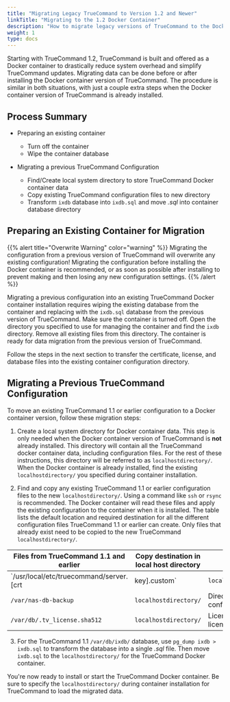 ```yaml
---
title: "Migrating Legacy TrueCommand to Version 1.2 and Newer"
linkTitle: "Migrating to the 1.2 Docker Container"
description: "How to migrate legacy versions of TrueCommand to the Docker container version introduced in version 1.2."
weight: 1
type: docs
---
```


Starting with TrueCommand 1.2, TrueCommand is built and offered as a Docker container to drastically reduce system overhead and simplify TrueCommand updates.
Migrating data can be done before or after installing the Docker container version of TrueCommand. The procedure is similar in both situations, with just a couple extra steps when the Docker container version of TrueCommand is already installed.

## Process Summary

* Preparing an existing container
  * Turn off the container
  * Wipe the container database

* Migrating a previous TrueCommand Configuration
  * Find/Create local system directory to store TrueCommand Docker container data
  * Copy existing TrueCommand configuration files to new directory
  * Transform `ixdb` database into `ixdb.sql` and move *.sql* into container database directory

## Preparing an Existing Container for Migration

{{% alert title="Overwrite Warning" color="warning" %}}
Migrating the configuration from a previous version of TrueCommand will overwrite any existing configuration! Migrating the configuration before installing the Docker container is recommended, or as soon as possible after installing to prevent making and then losing any new configuration settings.
{{% /alert %}}

Migrating a previous configuration into an existing TrueCommand Docker container installation requires wiping the existing database from the container and replacing with the `ixdb.sql` database from the previous version of TrueCommand.
Make sure the container is turned off.
Open the directory you specified to use for managing the container and find the `ixdb` directory.
Remove all existing files from this directory.
The container is ready for data migration from the previous version of TrueCommand.

Follow the steps in the next section to transfer the certificate, license, and database files into the existing container configuration directory.

## Migrating a Previous TrueCommand Configuration

To move an existing TrueCommand 1.1 or earlier configuration to a Docker container version, follow these migration steps:

1. Create a local system directory for Docker container data.
   This step is only needed when the Docker container version of TrueCommand is **not** already installed.
   This directory will contain all the TrueCommand docker container data, including configuration files.
   For the rest of these instructions, this directory will be referred to as `localhostdirectory/`.
   When the Docker container is already installed, find the existing `localhostdirectory/` you specified during container installation.

2. Find and copy any existing TrueCommand 1.1 or earlier configuration files to the new `localhostdirectory/`.
   Using a command like `ssh` or `rsync` is recommended.
   The Docker container will read these files and apply the existing configuration to the container when it is installed.
   The table lists the default location and required destination for all the different configuration files TrueCommand 1.1 or earlier can create.
   Only files that already exist need to be copied to the new TrueCommand `localhostdirectory/`.

| Files from TrueCommand 1.1 and earlier                 | Copy destination in local host directory   | Description                                                       |
|--------------------------------------------------------|--------------------------------------------|-------------------------------------------------------------------|
| `/usr/local/etc/truecommand/server.[crt | key].custom` | `localhostdirectory/truecommand/`          | Custom SSL certificate or key that was imported into TrueCommand. |
| `/var/nas-db-backup`                                   | `localhostdirectory/`                      | Directory tree of NAS configuration backups.                      |
| `/var/db/.tv_license.sha512`                           | `localhostdirectory/`                      | License and signature for the license.                            |

3. For the TrueCommand 1.1 `/var/db/ixdb/` database, use `pg_dump ixdb > ixdb.sql` to transform the database into a single *.sql* file.
   Then move `ixdb.sql` to the `localhostdirectory/` for the TrueCommand Docker container.

You're now ready to install or start the TrueCommand Docker container. Be sure to specify the `localhostdirectory/` during container installation for TrueCommand to load the migrated data.
